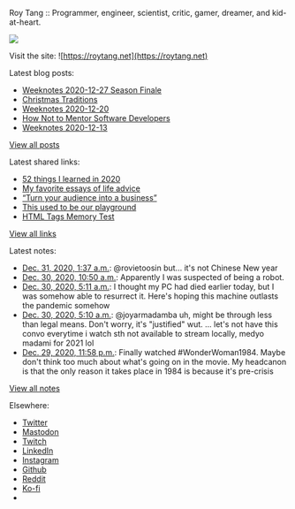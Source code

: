 Roy Tang :: Programmer, engineer, scientist, critic, gamer, dreamer, and kid-at-heart.

![](https://roytang.net/static/img/profile.jpg)

Visit the site: ![https://roytang.net](https://roytang.net)

Latest blog posts:

- [Weeknotes 2020-12-27 Season Finale](https://roytang.net/2020/12/weeknotes-2020-12-27/)
- [Christmas Traditions](https://roytang.net/2020/12/xmas-traditions/)
- [Weeknotes 2020-12-20](https://roytang.net/2020/12/weeknotes-2020-12-20/)
- [How Not to Mentor Software Developers](https://roytang.net/2020/12/how-not-to-mentor/)
- [Weeknotes 2020-12-13](https://roytang.net/2020/12/weeknotes-2020-12-13/)

[View all posts](https://roytang.net/blog)

Latest shared links:

- [52 things I learned in 2020](https://roytang.net/2020/12/52-things-i-learned-in-2020/)
- [My favorite essays of life advice](https://roytang.net/2020/12/my-favorite-essays-of-life-advice/)
- [“Turn your audience into a business”](https://roytang.net/2020/12/turn-your-audience-into-a-business/)
- [This used to be our playground](https://roytang.net/2020/12/this-used-to-be-our-playground/)
- [HTML Tags Memory Test](https://roytang.net/2020/12/html-tags-memory-test/)

[View all links](https://roytang.net/links)

Latest notes:

- [Dec. 31, 2020, 1:37 a.m.](https://roytang.net/2020/12/1344578492143341568/): @rovietoosin but... it&#x27;s not Chinese New year
- [Dec. 30, 2020, 10:50 a.m.](https://roytang.net/2020/12/1344355074722578433/): Apparently I was suspected of being a robot.
- [Dec. 30, 2020, 5:11 a.m.](https://roytang.net/2020/12/1344269903285473283/): I thought my PC had died earlier today, but I was somehow able to resurrect it. Here&#x27;s hoping this machine outlasts the pandemic somehow
- [Dec. 30, 2020, 5:10 a.m.](https://roytang.net/2020/12/1344269606374948865/): @joyarmadamba uh, might be through less than legal means. Don&#x27;t worry, it&#x27;s &quot;justified&quot; wut. ... let&#x27;s not have this convo everytime i watch sth not available to stream locally, medyo madami for 2021 lol
- [Dec. 29, 2020, 11:58 p.m.](https://roytang.net/2020/12/1344191049963425795/): Finally watched #WonderWoman1984. Maybe don&#x27;t think too much about what&#x27;s going on in the movie. My headcanon is that the only reason it takes place in 1984 is because it&#x27;s pre-crisis

[View all notes](https://roytang.net/notes)

Elsewhere:

- [Twitter](https://twitter.com/roytang)
- [Mastodon](https://mastodon.technology/@roytang)
- [Twitch](https://twitch.tv/twitchyroy)
- [LinkedIn](https://www.linkedin.com/in/roytang)
- [Instagram](https://instagram.com/roytang0400)
- [Github](https://github.com/roytang)
- [Reddit](https://reddit.com/u/hungryroy)
- [Ko-fi](https://ko-fi.com/roytang)
- [](mailto:hello@roytang.net)